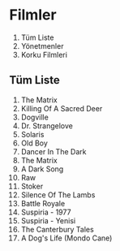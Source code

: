 # Filmler

1. Tüm Liste
2. Yönetmenler
3. Korku Filmleri

## Tüm Liste

1. The Matrix
2. Killing Of A Sacred Deer
3. Dogville
4. Dr. Strangelove
5. Solaris
6. Old Boy
7. Dancer In The Dark
8. The Matrix
9. A Dark Song
10. Raw
11. Stoker
12. Silence Of The Lambs
13. Battle Royale
14. Suspiria - 1977
15. Suspiria - Yenisi
16. The Canterbury Tales
17. A Dog's Life (Mondo Cane)
